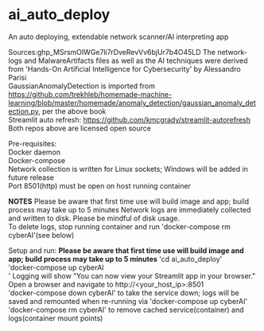 # ai_auto_deploy

An auto deploying, extendable network scanner/AI interpreting app

Sources: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
The network-logs and MalwareArtifacts files as well as the AI techniques were derived from 'Hands-On Artificial Intelligence for Cybersecurity' by Alessandro Parisi<br />
GaussianAnomalyDetection is imported from https://github.com/trekhleb/homemade-machine-learning/blob/master/homemade/anomaly_detection/gaussian_anomaly_detection.py, per the above book<br />
Streamlit auto refresh: https://github.com/kmcgrady/streamlit-autorefresh<br />
Both repos above are licensed open source<br />

Pre-requisites:<br />
Docker daemon<br />
Docker-compose<br />
Network collection is written for Linux sockets; Windows will be added in future release<br />
Port 8501(http) must be open on host running container<br />

**NOTES**
Please be aware that first time use will build image and app; build process may take up to 5 minutes
Network logs are immediately collected and written to disk. Please be mindful of disk usage.<br />
To delete logs, stop running container and run 'docker-compose rm cyberAI'(see below)

Setup and run:
**Please be aware that first time use will build image and app; build process may take up to 5 minutes**
'cd ai_auto_deploy'<br />
'docker-compose up cyberAI<br />'
Logging will show "You can now view your Streamlit app in your browser."<br />
Open a browser and navigate to http://<your_host_ip>:8501<br />
'docker-compose down cyberAI' to take the service down; logs will be saved and remounted when re-running via 'docker-compose up cyberAI'<br />
'docker-compose rm cyberAI' to remove cached service(container) and logs(container mount points)<br />

